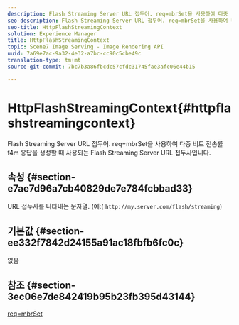 ```yaml
---
description: Flash Streaming Server URL 접두어. req=mbrSet을 사용하여 다중 비트 전송률 f4m 응답을 생성할 때 사용되는 Flash Streaming Server URL 접두사입니다.
seo-description: Flash Streaming Server URL 접두어. req=mbrSet을 사용하여 다중 비트 전송률 f4m 응답을 생성할 때 사용되는 Flash Streaming Server URL 접두사입니다.
seo-title: HttpFlashStreamingContext
solution: Experience Manager
title: HttpFlashStreamingContext
topic: Scene7 Image Serving - Image Rendering API
uuid: 7a69e7ac-9a32-4e32-a7bc-cc90c5cbe49c
translation-type: tm+mt
source-git-commit: 7bc7b3a86fbcdc57cfdc31745fae3afc06e44b15

---
```



# HttpFlashStreamingContext{#httpflashstreamingcontext}

Flash Streaming Server URL 접두어. req=mbrSet을 사용하여 다중 비트 전송률 f4m 응답을 생성할 때 사용되는 Flash Streaming Server URL 접두사입니다.

## 속성 {#section-e7ae7d96a7cb40829de7e784fcbbad33}

URL 접두사를 나타내는 문자열. (예:( `http://my.server.com/flash/streaming`)

## 기본값 {#section-ee332f7842d24155a91ac18fbfb6fc0c}

없음

## 참조 {#section-3ec06e7de842419b95b23fb395d43144}

[req=mbrSet](../../../../../is-api/http-ref/image-serving-api-ref/c-http-protocol-reference/c-command-reference/r-req/r-mbrset.md#reference-603d75babde74508a878c27bd4cced73)
